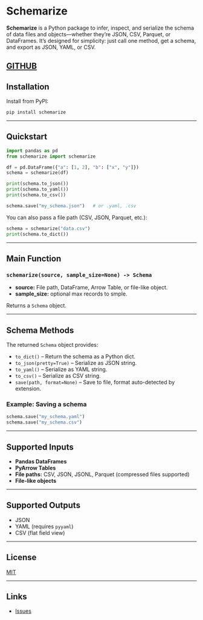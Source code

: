 # Schemarize

**Schemarize** is a Python package to infer, inspect, and serialize the schema of data files and objects—whether they’re JSON, CSV, Parquet, or DataFrames. It’s designed for simplicity: just call one method, get a schema, and export as JSON, YAML, or CSV.

[GITHUB](https://github.com/jasonxfrazier/schemarize)
---

## Installation

Install from PyPI:

```python
pip install schemarize
```

---

## Quickstart

```python
import pandas as pd
from schemarize import schemarize

df = pd.DataFrame({"a": [1, 2], "b": ["x", "y"]})
schema = schemarize(df)

print(schema.to_json())
print(schema.to_yaml())
print(schema.to_csv())

schema.save("my_schema.json")   # or .yaml, .csv
```

You can also pass a file path (CSV, JSON, Parquet, etc.):

```python
schema = schemarize("data.csv")
print(schema.to_dict())
```

---

## Main Function

### `schemarize(source, sample_size=None) -> Schema`

- **source:** File path, DataFrame, Arrow Table, or file-like object.
- **sample_size:** optional max records to smple.

Returns a `Schema` object.

---

## Schema Methods

The returned `Schema` object provides:

- `to_dict()` – Return the schema as a Python dict.
- `to_json(pretty=True)` – Serialize as JSON string.
- `to_yaml()` – Serialize as YAML string.
- `to_csv()` – Serialize as CSV string.
- `save(path, format=None)` – Save to file, format auto-detected by extension.

### Example: Saving a schema

```python
schema.save("my_schema.yaml")
schema.save("my_schema.csv")
```

---

## Supported Inputs

- **Pandas DataFrames**
- **PyArrow Tables**
- **File paths:** CSV, JSON, JSONL, Parquet (compressed files supported)
- **File-like objects**

---

## Supported Outputs

- JSON
- YAML (requires `pyyaml`)
- CSV (flat field view)

---

## License

[MIT](https://github.com/jasonxfrazier/schemarize/blob/main/LICENSE)

---

## Links
 
- [Issues](https://github.com/jasonxfrazier/schemarize/issues)
